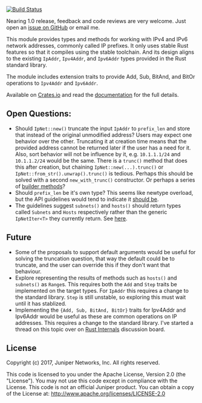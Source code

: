 [![Build Status](https://travis-ci.org/krisprice/ipnet.svg?branch=master)](https://travis-ci.org/krisprice/ipnet)

Nearing 1.0 release, feedback and code reviews are very welcome. Just open an [issue on GitHub](https://github.com/krisprice/ipnet/issues) or email me.

This module provides types and methods for working with IPv4 and IPv6 network addresses, commonly called IP prefixes. It only uses stable Rust features so that it compiles using the stable toolchain. And its design aligns to the existing `IpAddr`, `Ipv4Addr`, and `Ipv6Addr` types provided in the Rust standard library.

The module includes extension traits to provide Add, Sub, BitAnd, and BitOr operations to `Ipv4Addr` and `Ipv6Addr`.

Available on [Crates.io] and read the [documentation] for the full details.

[Crates.io]: https://crates.io/crates/ipnet
[documentation]: https://docs.rs/ipnet/

## Open Questions:

* Should `IpNet::new()` truncate the input `IpAddr` to `prefix_len` and store that instead of the original unmodified address? Users may expect one behavior over the other. Truncating it at creation time means that the provided address cannot be returned later if the user has a need for it. Also, sort behavior will not be influence by it, e.g. `10.1.1.1/24` and `10.1.1.2/24` would be the same. There is a `trunc()` method that does this after creation, but chaining `IpNet::new(...).trunc()` or `IpNet::from_str().unwrap().trunc()` is tedious. Perhaps this should be solved with a second `new_with_trunc()` constructor. Or perhaps a series of [builder methods](https://rust-lang-nursery.github.io/api-guidelines/type-safety.html#non-consuming-builders-preferred)?
* Should `prefix_len` be it's own type? This seems like newtype overload, but the API guidelines would tend to indicate it [should be](https://rust-lang-nursery.github.io/api-guidelines/dependability.html).
* The guidelines suggest `subnets()` and `hosts()` should return types called `Subnets` and `Hosts` respectively rather than the generic `IpNetIter<T>` they currently return. See [here](https://rust-lang-nursery.github.io/api-guidelines/naming.html#iterator-type-names-match-the-methods-that-produce-them-c-iter-ty).

## Future

* Some of the proposals to support default arguments would be useful for solving the truncation question, that way the default could be to truncate, and the user can override this if they don't want that behaviour.
* Explore representing the results of methods such as `hosts()` and `subnets()` as `Range`s. This requires both the `Add` and `Step` traits be implemented on the target types. For `IpAddr` this requires a change to the standard library. `Step` is still unstable, so exploring this must wait until it has stablized.
* Implementing the `{Add, Sub, BitAnd, BitOr}` traits for Ipv4Addr and Ipv6Addr would be useful as these are common operations on IP addresses. This requires a change to the standard library. I've started a thread on this topic over on [Rust Internals](https://internals.rust-lang.org/t/pre-rfc-implementing-add-sub-bitand-bitor-for-ipaddr-ipv4addr-ipv6addr/) discussion board.

## License

Copyright (c) 2017, Juniper Networks, Inc. All rights reserved.

This code is licensed to you under the Apache License, Version 2.0 (the "License"). You may not use this code except in compliance with the License. This code is not an official Juniper product. You can obtain a copy of the License at: http://www.apache.org/licenses/LICENSE-2.0
